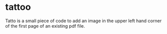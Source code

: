 # tattoo
Tatto is a small piece of code to add an image in the upper left hand corner of the first page of an existing pdf file.
